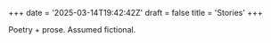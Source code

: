 +++
date = '2025-03-14T19:42:42Z'
draft = false
title = 'Stories'
+++

Poetry + prose. Assumed fictional. 